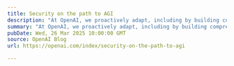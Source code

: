 ```yaml
---
title: Security on the path to AGI
description: "At OpenAI, we proactively adapt, including by building comprehensive security measures directly into our infrastructure and models."
summary: "At OpenAI, we proactively adapt, including by building comprehensive security measures directly into our infrastructure and models."
pubDate: Wed, 26 Mar 2025 10:00:00 GMT
source: OpenAI Blog
url: https://openai.com/index/security-on-the-path-to-agi

---
```


